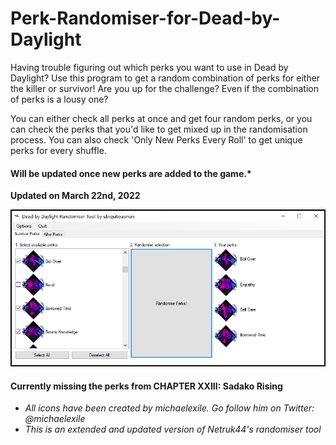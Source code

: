 # Perk-Randomiser-for-Dead-by-Daylight

Having trouble figuring out which perks you want to use in Dead by Daylight? Use this program to get a random combination of perks for either the killer or survivor! Are you up for the challenge? Even if the combination of perks is a lousy one?

You can either check all perks at once and get four random perks, or you can check the perks that you'd like to get mixed up in the randomisation process. You can also check 'Only New Perks Every Roll' to get unique perks for every shuffle.

#### Will be updated once new perks are added to the game.*

**Updated on March 22nd, 2022**

![Image of Program](/screenshot-of-program/Capture.PNG)

#### Currently missing the perks from CHAPTER XXIII: Sadako Rising

- *All icons have been created by michaelexile. Go follow him on Twitter: @michaelexile*
- *This is an extended and updated version of Netruk44's randomiser tool*
